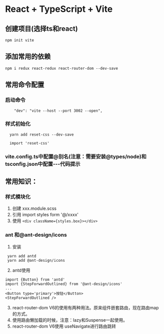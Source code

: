 # React + TypeScript + Vite

## 创建项目(选择ts和react)
```
npm init vite
```
## 添加常用的依赖
```
npm i redux react-redux react-router-dom --dev-save
```
## 常用命令配置
### 启动命令
```
    "dev": "vite --host --port 3002 --open",
```
### 样式初始化
```
  yarn add reset-css --dev-save

  import 'reset-css'
```
### vite.config.ts中配置@别名(注意：需要安装@types/node)和tsconfig.json中配置---代码提示

## 常用知识：
### 样式模块化
1. 创建 xxx.module.scss
2. 引用 import styles form '@/xxxx'
3. 使用 ```<div className={styles.box}></div>```
### ant 和@ant-design/icons
1. 安装
```
 yarn add antd 
 yarn add @ant-design/icons
```
2. antd使用
```
import {Button} from 'antd'
import {StepForwardOutlined} from '@ant-design/icons'
...
<Button type='primary'>按钮</Button>
<StepForwardOutlined />

```
3. react-router-dom V6的使用有两种用法。原来组件嵌套路由，现在路由map的方式。
4. 使用路由懒加载的时候，注意：lazy和Suspense一起使用。
5. react-router-dom V6使用 useNavigate进行路由跳转
